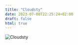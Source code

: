```yaml
---
title: "Cloudsty"
date: 2023-07-08T22:25:24+02:00
draft: false
html: true
---
```


![](Cloudsty.svg "Cloudsty")
